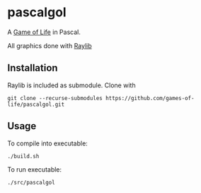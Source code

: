 # pascalgol

A [Game of Life](https://en.wikipedia.org/wiki/Conway%27s_Game_of_Life) in Pascal.

All graphics done with [Raylib](https://www.raylib.com/)

## Installation

Raylib is included as submodule. Clone with

```console
git clone --recurse-submodules https://github.com/games-of-life/pascalgol.git
```

## Usage

To compile into executable:

```console
./build.sh
```

To run executable:

```console
./src/pascalgol
```
